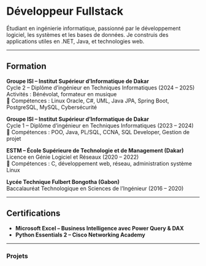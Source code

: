 # Développeur Fullstack

Étudiant en ingénierie informatique, passionné par le développement logiciel, les systèmes et les bases de données. 
Je construis des applications utiles en .NET, Java, et technologies web.

---

## Formation

**Groupe ISI – Institut Supérieur d’Informatique de Dakar**  
Cycle 2 – Diplôme d’ingénieur en Techniques Informatiques (2024 – 2025)  
Activités : Bénévolat, formateur en musique  
🔧 Compétences : Linux Oracle, C#, UML, Java JPA, Spring Boot, PostgreSQL, MySQL, Cybersécurité

**Groupe ISI – Institut Supérieur d’Informatique de Dakar**  
Cycle 1 – Diplôme d’ingénieur en Techniques Informatiques (2023 – 2024)  
🔧 Compétences : POO, Java, PL/SQL, CCNA, SQL Developer, Gestion de projet

**ESTM – École Supérieure de Technologie et de Management (Dakar)**  
Licence en Génie Logiciel et Réseaux (2020 – 2022)  
🔧 Compétences : C, développement web, réseau, administration système Linux

**Lycée Technique Fulbert Bongotha (Gabon)**  
Baccalauréat Technologique en Sciences de l’Ingénieur  (2016 – 2020)

---

## Certifications

- **Microsoft Excel – Business Intelligence avec Power Query & DAX**  
- **Python Essentials 2 – Cisco Networking Academy**

---

### Projets


